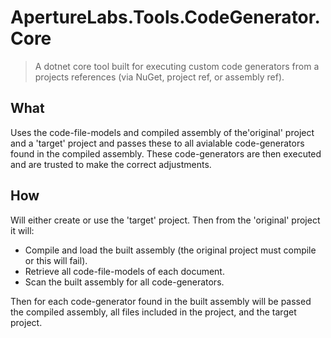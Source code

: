 ﻿# ApertureLabs.Tools.CodeGenerator.Core

> A dotnet core tool built for executing custom code generators from a projects
> references (via NuGet, project ref, or assembly ref).

## What
Uses the code-file-models and compiled assembly of the'original' project and a
'target' project and passes these to all avialable code-generators found in the
compiled assembly. These code-generators are then executed and are trusted to
make the correct adjustments.

## How
Will either create or use the 'target' project. Then from the 'original'
project it will:
* Compile and load the built assembly (the original project must compile or
  this will fail).
* Retrieve all code-file-models of each document.
* Scan the built assembly for all code-generators.

Then for each code-generator found in the built assembly will be passed the
compiled assembly, all files included in the project, and the target project.